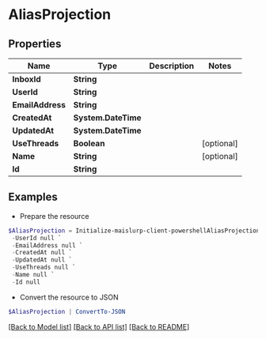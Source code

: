 # AliasProjection
## Properties

Name | Type | Description | Notes
------------ | ------------- | ------------- | -------------
**InboxId** | **String** |  | 
**UserId** | **String** |  | 
**EmailAddress** | **String** |  | 
**CreatedAt** | **System.DateTime** |  | 
**UpdatedAt** | **System.DateTime** |  | 
**UseThreads** | **Boolean** |  | [optional] 
**Name** | **String** |  | [optional] 
**Id** | **String** |  | 

## Examples

- Prepare the resource
```powershell
$AliasProjection = Initialize-maislurp-client-powershellAliasProjection  -InboxId null `
 -UserId null `
 -EmailAddress null `
 -CreatedAt null `
 -UpdatedAt null `
 -UseThreads null `
 -Name null `
 -Id null
```

- Convert the resource to JSON
```powershell
$AliasProjection | ConvertTo-JSON
```

[[Back to Model list]](../README#documentation-for-models) [[Back to API list]](../README#documentation-for-api-endpoints) [[Back to README]](../README)

